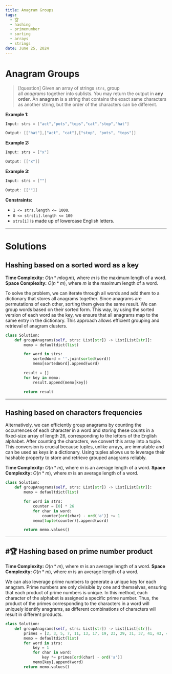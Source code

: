 ```yaml
---
title: Anagram Groups
tags:
  - 🏆
  - hashing
  - primenumber
  - sorting
  - arrays
  - strings
date: June 25, 2024
---
```

# Anagram Groups


>[!question]
>Given an array of strings `strs`, group all _anagrams_ together into sublists. You may return the output in **any order**. An **anagram** is a string that contains the exact same characters as another string, but the order of the characters can be different.

**Example 1:**

```java
Input: strs = ["act","pots","tops","cat","stop","hat"]

Output: [["hat"],["act", "cat"],["stop", "pots", "tops"]]
```

**Example 2:**

```java
Input: strs = ["x"]

Output: [["x"]]
```

**Example 3:**

```java
Input: strs = [""]

Output: [[""]]
```


**Constraints:**

- `1 <= strs.length <= 1000`.
- `0 <= strs[i].length <= 100`
- `strs[i]` is made up of lowercase English letters.

---
# Solutions

## Hashing based on a sorted word as a key

**Time Complexity:** $O(n * m \log m)$, where $m$ is the maximum length of a word.
**Space Complexity:** $O(n * m)$, where $m$ is  the maximum length of a word.

To solve the problem, we can iterate through all words and add them to a dictionary that stores all anagrams together. Since anagrams are permutations of each other, sorting them gives the same result. We can group words based on their sorted form. This way, by using the sorted version of each word as the key, we ensure that all anagrams map to the same entry in the dictionary. This approach allows efficient grouping and retrieval of anagram clusters.

```python
class Solution:
    def groupAnagrams(self, strs: List[str]) -> List[List[str]]:
        memo = defaultdict(list)

        for word in strs:
            sortedWord = ''.join(sorted(word))
            memo[sortedWord].append(word)

        result = []
        for key in memo:
            result.append(memo[key])

        return result
```

---
## Hashing based on characters frequencies

Alternatively, we can efficiently group anagrams by counting the occurrences of each character in a word and storing these counts in a fixed-size array of length 26, corresponding to the letters of the English alphabet. After counting the characters, we convert this array into a tuple. This conversion is crucial because tuples, unlike arrays, are immutable and can be used as keys in a dictionary. Using tuples allows us to leverage their hashable property to store and retrieve grouped anagrams reliably.

**Time Complexity:** $O(n * m)$, where $m$ is  an average length of a word.
**Space Complexity:** $O(n * m)$, where $m$ is  an average length of a word.

```python
class Solution:
    def groupAnagrams(self, strs: List[str]) -> List[List[str]]:
        memo = defaultdict(list)

        for word in strs:
            counter = [0] * 26
            for char in word:
                counter[ord(char) - ord('a')] += 1
            memo[tuple(counter)].append(word)

        return memo.values()
```

---
## #🏆  Hashing based on prime number product

**Time Complexity:** $O(n * m)$, where $m$ is  an average length of a word.
**Space Complexity:** $O(n * m)$, where $m$ is  an average length of a word.

We can also leverage prime numbers to generate a unique key for each anagram. Prime numbers are only divisible by one and themselves, ensuring that each product of prime numbers is unique. In this method, each character of the alphabet is assigned a specific prime number. Thus, the product of the primes corresponding to the characters in a word will uniquely identify anagrams, as different combinations of characters will result in different products.

```python
class Solution:
    def groupAnagrams(self, strs: List[str]) -> List[List[str]]:
        primes = [2, 3, 5, 7, 11, 13, 17, 19, 23, 29, 31, 37, 41, 43, 47, 53, 59, 61, 67, 71, 73, 79, 83, 89, 97, 101]
        memo = defaultdict(list)
        for word in strs:
            key = 1
            for char in word:
                key *= primes[ord(char) - ord('a')]
            memo[key].append(word)
        return memo.values()

```
